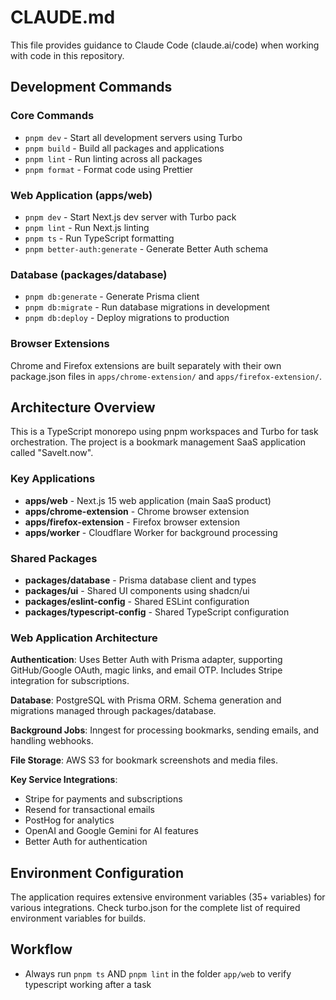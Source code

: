 # CLAUDE.md

This file provides guidance to Claude Code (claude.ai/code) when working with code in this repository.

## Development Commands

### Core Commands

- `pnpm dev` - Start all development servers using Turbo
- `pnpm build` - Build all packages and applications
- `pnpm lint` - Run linting across all packages
- `pnpm format` - Format code using Prettier

### Web Application (apps/web)

- `pnpm dev` - Start Next.js dev server with Turbo pack
- `pnpm lint` - Run Next.js linting
- `pnpm ts` - Run TypeScript formatting
- `pnpm better-auth:generate` - Generate Better Auth schema

### Database (packages/database)

- `pnpm db:generate` - Generate Prisma client
- `pnpm db:migrate` - Run database migrations in development
- `pnpm db:deploy` - Deploy migrations to production

### Browser Extensions

Chrome and Firefox extensions are built separately with their own package.json files in `apps/chrome-extension/` and `apps/firefox-extension/`.

## Architecture Overview

This is a TypeScript monorepo using pnpm workspaces and Turbo for task orchestration. The project is a bookmark management SaaS application called "SaveIt.now".

### Key Applications

- **apps/web** - Next.js 15 web application (main SaaS product)
- **apps/chrome-extension** - Chrome browser extension
- **apps/firefox-extension** - Firefox browser extension
- **apps/worker** - Cloudflare Worker for background processing

### Shared Packages

- **packages/database** - Prisma database client and types
- **packages/ui** - Shared UI components using shadcn/ui
- **packages/eslint-config** - Shared ESLint configuration
- **packages/typescript-config** - Shared TypeScript configuration

### Web Application Architecture

**Authentication**: Uses Better Auth with Prisma adapter, supporting GitHub/Google OAuth, magic links, and email OTP. Includes Stripe integration for subscriptions.

**Database**: PostgreSQL with Prisma ORM. Schema generation and migrations managed through packages/database.

**Background Jobs**: Inngest for processing bookmarks, sending emails, and handling webhooks.

**File Storage**: AWS S3 for bookmark screenshots and media files.

**Key Service Integrations**:

- Stripe for payments and subscriptions
- Resend for transactional emails
- PostHog for analytics
- OpenAI and Google Gemini for AI features
- Better Auth for authentication

## Environment Configuration

The application requires extensive environment variables (35+ variables) for various integrations. Check turbo.json for the complete list of required environment variables for builds.

## Workflow

- Always run `pnpm ts` AND `pnpm lint` in the folder `app/web` to verify typescript working after a task
